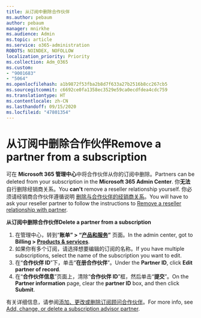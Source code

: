 ```yaml
---
title: 从订阅中删除合作伙伴
ms.author: pebaum
author: pebaum
manager: mnirkhe
ms.audience: Admin
ms.topic: article
ms.service: o365-administration
ROBOTS: NOINDEX, NOFOLLOW
localization_priority: Priority
ms.collection: Adm_O365
ms.custom:
- "9001683"
- "5064"
ms.openlocfilehash: a1b9872f53fba2b8d7f633a27b2516b8cc267cb5
ms.sourcegitcommit: c6692ce0fa1358ec3529e59ca0ecdfdea4cdc759
ms.translationtype: HT
ms.contentlocale: zh-CN
ms.lasthandoff: 09/15/2020
ms.locfileid: "47801354"
---
```

# <a name="remove-a-partner-from-a-subscription"></a><span data-ttu-id="d0255-102">从订阅中删除合作伙伴</span><span class="sxs-lookup"><span data-stu-id="d0255-102">Remove a partner from a subscription</span></span>

<span data-ttu-id="d0255-103">可在 **Microsoft 365 管理中心**中将合作伙伴从你的订阅中删除。</span><span class="sxs-lookup"><span data-stu-id="d0255-103">Partners can be deleted from your subscription in the **Microsoft 365 Admin Center**.</span></span> <span data-ttu-id="d0255-104">你**无法**自行删除经销商关系。</span><span class="sxs-lookup"><span data-stu-id="d0255-104">You **can't** remove a reseller relationship yourself.</span></span> <span data-ttu-id="d0255-105">你必须请经销商合作伙伴遵循说明 [删除与合作伙伴的经销商关系](https://docs.microsoft.com/partner-center/remove-a-relationship)。</span><span class="sxs-lookup"><span data-stu-id="d0255-105">You will have to ask your reseller partner to follow the instructions to [Remove a reseller relationship with partner](https://docs.microsoft.com/partner-center/remove-a-relationship).</span></span>

<span data-ttu-id="d0255-106">**从订阅中删除合作伙伴**</span><span class="sxs-lookup"><span data-stu-id="d0255-106">**Delete a partner from a subscription**</span></span>

1. <span data-ttu-id="d0255-107">在管理中心，转到“**账单” > “[产品和服务](https://go.microsoft.com/fwlink/p/?linkid=842054)”** 页面。</span><span class="sxs-lookup"><span data-stu-id="d0255-107">In the admin center, got to **Billing > [Products & services](https://go.microsoft.com/fwlink/p/?linkid=842054)**.</span></span>
2. <span data-ttu-id="d0255-108">如果你有多个订阅，请选择想要编辑的订阅的名称。</span><span class="sxs-lookup"><span data-stu-id="d0255-108">If you have multiple subscriptions, select the name of the subscription you want to edit.</span></span>
3. <span data-ttu-id="d0255-109">在“**合作伙伴 ID**”下，单击“**在册合作伙伴**”。</span><span class="sxs-lookup"><span data-stu-id="d0255-109">Under the **Partner ID**, click **Edit partner of record**.</span></span>
4. <span data-ttu-id="d0255-110">在“**合作伙伴信息**”页面上，清除“**合作伙伴 ID**”框，然后单击“**提交**”。</span><span class="sxs-lookup"><span data-stu-id="d0255-110">On the **Partner information** page, clear the **partner ID** box, and then click **Submit**.</span></span>

<span data-ttu-id="d0255-111">有关详细信息，请参阅[添加、更改或删除订阅顾问合作伙伴](https://docs.microsoft.com/microsoft-365/admin/misc/add-partner?view=o365-worldwide)。</span><span class="sxs-lookup"><span data-stu-id="d0255-111">For more info, see [Add, change, or delete a subscription advisor partner](https://docs.microsoft.com/microsoft-365/admin/misc/add-partner?view=o365-worldwide).</span></span>

